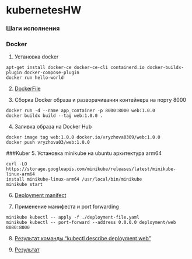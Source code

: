 # kubernetesHW
 
### Шаги исполнения
### Docker

1. Установка docker
```
apt-get install docker-ce docker-ce-cli containerd.io docker-buildx-plugin docker-compose-plugin
docker run hello-world
```

2. [DockerFile](https://github.com/vryzhova/kubernetesHW/blob/main/docker/Dockerfile)

3. Cборкa Docker образа и разворачивания контейнера на порту 8000
```
docker run -d --name app_container -p 8000:8000 web:1.0.0
docker buildx build --tag web:1.0.0 .
```

4. Заливка образа на Docker Hub
```
docker image tag web:1.0.0 docker.io/vryzhova0309/web:1.0.0
docker push vryzhova03/web:1.0.0
```
###Kuber
5. Установка minikube на ubuntu архитектура arm64

```
curl -LO https://storage.googleapis.com/minikube/releases/latest/minikube-linux-arm64
install minikube-linux-arm64 /usr/local/bin/minikube
minikube start
```

6. [Deployment manifect](https://github.com/vryzhova/kubernetesHW/blob/main/kuber/deployment-file.yaml)

7. Применение манифеста  и port forwarding

```
minikube kubectl -- apply -f ./deployment-file.yaml
minikube kubectl -- port-forward --address 0.0.0.0 deployment/web 8080:8000
```
8. [Результат команды “kubectl describe deployment web”](https://github.com/vryzhova/kubernetesHW/blob/main/kuber/describe-cmd-output.yaml) 

9. [Результат](./screen.png)
